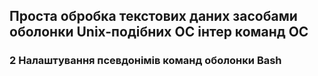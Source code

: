 ## Проста обробка текстових даних засобами оболонки Unix-подібних ОС інтер команд ОС

### 2 Налаштування псевдонімів команд оболонки Bash
